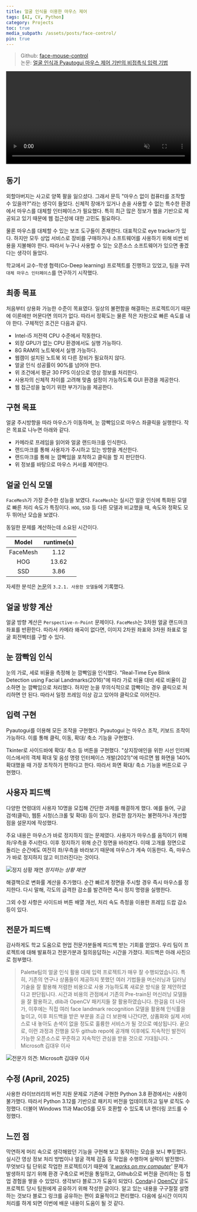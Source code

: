 ```yaml
---
title: 얼굴 인식을 이용한 마우스 제어
tags: [AI, CV, Python]
category: Projects 
toc: true
media_subpath: /assets/posts/face-control/
pin: true
---
```


> Github: [face-mouse-control](https://github.com/denev6/face-mouse-control)  
> 논문: [얼굴 인식과 Pyautogui 마우스 제어 기반의 비접촉식 입력 기법](https://koreascience.or.kr/article/JAKO202228049092231.page)

<video src="https://github.com/user-attachments/assets/8b51e391-7c63-49dc-920b-28960477943e" width="100%" controls muted></video>

## 동기

외할아버지는 사고로 양쪽 팔을 잃으셨다. 그래서 문득 "마우스 없이 컴퓨터를 조작할 수 있을까?"라는 생각이 들었다. 신체적 장애가 있거나 손을 사용할 수 없는 특수한 환경에서 마우스를 대체할 인터페이스가 필요했다. 특히 최근 많은 정보가 웹을 기반으로 제공되고 있기 때문에 웹 접근성에 대한 고민도 필요하다.

물론 마우스를 대체할 수 있는 보조 도구들이 존재한다. 대표적으로 eye tracker가 있다. 하지만 모두 상업 서비스로 장비를 구매하거나 소프트웨어를 사용하기 위해 비싼 비용을 지불해야 한다. 따라서 누구나 사용할 수 있는 오픈소스 소프트웨어가 있으면 좋겠다는 생각이 들었다.

학교에서 교수-학생 협력(Co-Deep learning) 프로젝트를 진행하고 있었고, 팀을 꾸려 `대체 마우스 인터페이스`를 연구하기 시작했다.

## 최종 목표

처음부터 상용화 가능한 수준이 목표였다. 일상의 불편함을 해결하는 프로젝트이기 때문에 이론에만 머문다면 의미가 없다. 따라서 정확도는 물론 적은 자원으로 빠른 속도를 내야 한다. 구체적인 조건은 다음과 같다.

- Intel-i5 저전력 CPU 수준에서 작동한다.
- 외장 GPU가 없는 CPU 환경에서도 실행 가능하다.
- 8G RAM의 노트북에서 실행 가능하다.
- 웹캠이 설치된 노트북 외 다른 장비가 필요하지 않다.
- 얼굴 인식 성공률이 90%를 넘어야 한다.
- 위 조건에서 평균 30 FPS 이상으로 영상 정보를 처리한다.
- 사용자의 신체적 차이를 고려해 맞춤 설정이 가능하도록 GUI 환경을 제공한다.
- 웹 접근성을 높이기 위한 부가기능을 제공한다.

## 구현 목표

얼굴 주시방향을 따라 마우스가 이동하며, 눈 깜빡임으로 마우스 좌클릭을 실행한다. 작은 목표로 나누면 아래와 같다.

- 카메라로 프레임을 읽어와 얼굴 랜드마크를 인식한다.
- 랜드마크를 통해 사용자가 주시하고 있는 방향을 계산한다.
- 랜드마크를 통해 눈 깜빡임을 포착하고 클릭을 할 지 판단한다.
- 위 정보를 바탕으로 마우스 커서를 제어한다.

## 얼굴 인식 모델

`FaceMesh`가 가장 준수한 성능을 보였다. `FaceMesh`는 실시간 얼굴 인식에 특화된 모델로 빠른 처리 속도가 특징이다. `HOG`, `SSD` 등 다른 모델과 비교했을 때, 속도와 정확도 모두 뛰어난 모습을 보였다.

동일한 문제를 계산하는데 소요된 시간이다.

|Model|runtime(s)|
|:-:|:-:|
|FaceMesh|1.12|
|HOG|13.62|
|SSD|3.86|

자세한 분석은 [논문](https://koreascience.or.kr/article/JAKO202228049092231.page)의 `3.2.1. 사용한 모델들`에 기록했다.

## 얼굴 방향 계산

얼굴 방향 계산은 `Perspective-n-Point` 문제이다. `FaceMesh`는 3차원 얼굴 랜드마크 좌표를 반환한다. 따라서 카메라 왜곡이 없다면, 이미지 2차원 좌표와 3차원 좌표로 얼굴 회전벡터를 구할 수 있다.

## 눈 깜빡임 인식

눈의 가로, 세로 비율을 측정해 눈 깜빡임을 인식했다. "Real-Time Eye Blink Detection using Facial Landmarks(2016)"에 따라 가로 비율 대비 세로 비율이 감소하면 눈 깜빡임으로 처리했다. 하지만 눈을 무의식적으로 깜빡이는 경우 클릭으로 처리하면 안 된다. 따라서 일정 프레임 이상 감고 있어야 클릭으로 이어진다.

## 입력 구현

Pyautogui를 이용해 모든 조작을 구현했다. Pyautogui 는 마우스 조작, 키보드 조작이 가능하다. 이를 통해 클릭, 이동, 확대/ 축소 기능을 구현했다.

Tkinter로 사이드바에 확대/ 축소 등 버튼을 구현했다. "상지장애인을 위한 시선 인터페이스에서의 객체 확대 및 음성 명령 인터페이스 개발(2021)"에 따르면 웹 화면을 140% 확대했을 때 가장 조작하기 편하다고 한다. 따라서 화면 확대/ 축소 기능을 버튼으로 구현했다.

## 사용자 피드백

다양한 연령대의 사용자 10명을 모집해 간단한 과제를 해결하게 했다. 예를 들어, 구글 검색(클릭), 웹툰 시청(스크롤 및 확대) 등이 있다. 완료한 참가자는 불편하거나 개선할 점을 설문지에 작성했다.

주요 내용은 마우스가 바로 정지하지 않는 문제였다. 사용자가 마우스를 움직이기 위해 좌/우측을 주시한다. 이후 정지하기 위해 순간 정면을 바라본다. 이때 고개를 정면으로 돌리는 순간에도 여전히 좌/우측을 바라보기 때문에 마우스가 계속 이동한다. 즉, 마우스가 바로 정지하지 않고 미끄러진다는 것이다.

![정지 상황 재연](stop-sim.png)
_정지하는 상황 재연_

해결책으로 변화률 계산을 추가했다. 순간 빠르게 정면을 주시할 경우 즉시 마우스를 정지한다. 다시 말해, 각도의 급격한 감소를 발견하면 즉시 정지 명령을 실행한다.

그외 수정 사항은 사이드바 버튼 배열 개선, 처리 속도 측정을 이용한 프레임 드랍 감소 등이 있다.

## 전문가 피드백

감사하게도 학교 도움으로 현업 전문가분들께 피드백 받는 기회를 얻었다. 우리 팀이 프로젝트에 대해 발표하고 전문가분과 질의응답하는 시간을 가졌다. 피드백은 아래 사진으로 첨부했다.

> Palette팀의 얼굴 인식 활용 대체 입력 프로젝트가 매우 잘 수행되었습니다. 특히, 기존의 연구나 상품들이 제공하지 못했던 여러 기법들을 머신러닝과 딥러닝 기술을 잘 활용해 저렴한 비용으로 사용 가능하도록 새로운 방식을 잘 제안하였다고 판단됩니다. 시간과 비용의 관점에서 기존의 Pre-train된 머신러닝 모델들을 잘 활용하고, dlib과 OpenCV 패키지들 잘 활용하였습니다. 한걸음 더 나아가, 이후에는 직접 여러 face landmark recognition 모델을 활용해 인식률을 높이고, 이후 피드백을 받은 부분을 조금 더 보완해 나간다면, 상품화와 실제 서비스로 내 놓아도 손색이 없을 정도로 훌륭한 서비스가 될 것으로 예상됩니다. 끝으로, 이런 과정과 진행을 모두 github repo에 공개해 이후에도 지속적인 발전이 가능한 오픈소스로 꾸준하고 지속적인 관심을 받을 것으로 기대됩니다. - Microsoft 김대우 이사

![전문가 의견: Microsoft 김대우 이사](advise.png)

## 수정 (April, 2025)

사용한 라이브러리의 버전 지원 문제로 기존에 구현한 Python 3.8 환경에서는 사용이 불가했다. 따라서 Python 3.12를 기반으로 패키지 버전을 업데이트하고 일부 로직도 수정했다. 더불어 Windows 11과 MacOS를 모두 호환할 수 있도록 UI 렌더링 코드를 수정했다.

## 느낀 점

막연하게 머리 속으로 생각해왔던 기능을 구현해 보고 동작하는 모습을 보니 뿌듯했다. 실시간 영상 정보 처리 방법이나 얼굴 객체 검출 등 작업을 수행하며 실력이 발전했다. 무엇보다 팀 단위로 작업한 프로젝트이기 때문에 _'[it works on my computer](https://donthitsave.com/comic/2016/07/15/it-works-on-my-computer)'_ 문제가 발생하지 않기 위해 환경 구축으로 버전을 통일하고, Github으로 버전을 관리하는 등 협업 경험을 쌓을 수 있었다. 생각보다 블로그가 도움이 되었다. [Conda](https://denev6.tistory.com/entry/Anaconda3)나 [OpenCV](https://denev6.tistory.com/entry/cam-capture) 글도 프로젝트 당시 팀원에게 공유하기 위해 작성한 글이다. 알고 있는 내용을 구구절절 설명하는 것보다 블로그 링크를 공유하는 편이 효율적이고 편리했다. 다음에 실시간 이미지 처리를 하게 되면 이번에 배운 내용이 도움이 될 것 같다.
